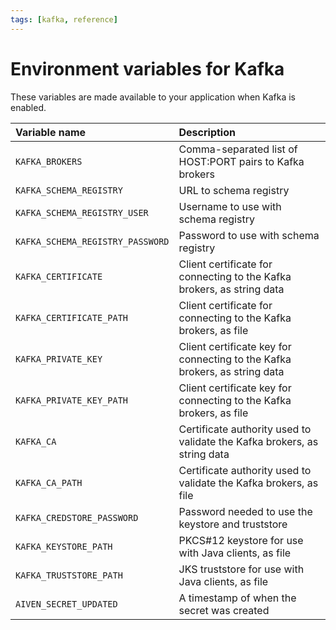 ```yaml
---
tags: [kafka, reference]
---
```


# Environment variables for Kafka

These variables are made available to your application when Kafka is enabled.

| Variable name                    | Description                                                                |
|:---------------------------------|:---------------------------------------------------------------------------|
| `KAFKA_BROKERS`                  | Comma-separated list of HOST:PORT pairs to Kafka brokers                   |
| `KAFKA_SCHEMA_REGISTRY`          | URL to schema registry                                                     |
| `KAFKA_SCHEMA_REGISTRY_USER`     | Username to use with schema registry                                       |
| `KAFKA_SCHEMA_REGISTRY_PASSWORD` | Password to use with schema registry                                       |
| `KAFKA_CERTIFICATE`              | Client certificate for connecting to the Kafka brokers, as string data     |
| `KAFKA_CERTIFICATE_PATH`         | Client certificate for connecting to the Kafka brokers, as file            |
| `KAFKA_PRIVATE_KEY`              | Client certificate key for connecting to the Kafka brokers, as string data |
| `KAFKA_PRIVATE_KEY_PATH`         | Client certificate key for connecting to the Kafka brokers, as file        |
| `KAFKA_CA`                       | Certificate authority used to validate the Kafka brokers, as string data   |
| `KAFKA_CA_PATH`                  | Certificate authority used to validate the Kafka brokers, as file          |
| `KAFKA_CREDSTORE_PASSWORD`       | Password needed to use the keystore and truststore                         |
| `KAFKA_KEYSTORE_PATH`            | PKCS\#12 keystore for use with Java clients, as file                       |
| `KAFKA_TRUSTSTORE_PATH`          | JKS truststore for use with Java clients, as file                          |
| `AIVEN_SECRET_UPDATED`           | A timestamp of when the secret was created                                 |
